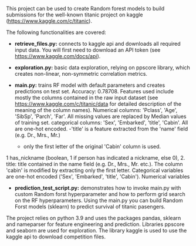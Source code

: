 This project can be used to create Random forest models to build submissions for the well-known titanic project on kaggle (https://www.kaggle.com/c/titanic).

The following functionalities are covered:

- **retrieve_files.py:** connects to kaggle api and downloads all required input data. You will first need to download an API token (see https://www.kaggle.com/docs/api).

- **exploration.py:** basic data exploration, relying on ppscore library, which creates non-linear, non-symmetric correlation metrics.

- **main.py:** trains RF model with default parameters and creates predictions on test set. Accuracy: 0.78708. Features used include mostly the columns contained in the raw input dataset (see https://www.kaggle.com/c/titanic/data for detailed description of the meaning of the column names).
Numerical columns: 'Pclass', 'Age', 'SibSp', 'Parch', 'Far'. All missing values are replaced by Median values of training set.
categorical columns: 'Sex', 'Embarked', 'title', 'Cabin'. All are one-hot encoded.
	-'title' is a feature extracted from the 'name' field (e.g. Dr., Mrs., Mr.)
	- only the first letter of the original 'Cabin' column is used.

 1 has_nickname (boolean, 1 if person has indicated a nickname, else 0), 2. title: title contained in the name field (e.g. Dr., Mrs., Mr. etc.). The column 'cabin' is modified by extracting only the first letter. Categorical variables are one-hot encoded ('Sex', 'Embarked', 'title', 'Cabin'). Numerical variables 

- **prediction_test_script.py:** demonstrates how to invoke main.py with custom Random forst hyperparameter and how to perform grid search on the RF hyperparameters.
Using the main.py you can build Random Forst models (sklearn) to predict survival of titanic pasengers.

The project relies on python 3.9 and uses the packages pandas, sklearn and nameparser for feature engineering and prediction. Libraries ppscore and seaborn are used for exploration. The library kaggle is used to use the kaggle api to download competition files.
